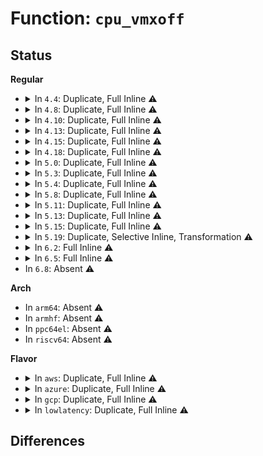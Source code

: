 # Function: <code>cpu_vmxoff</code>

## Status
<b>Regular</b>
<ul>
<li>
<details>
<summary>In <code>4.4</code>: Duplicate, Full Inline ⚠️</summary>

**Collision:** Static Duplication

**Inline:** Full

**Transformation:** False

**Instances:**

```
In arch/x86/kernel/reboot.c (ffffffff8105039d)
Location: arch/x86/include/asm/virtext.h:41
Inline: True
Inline callers:
  - arch/x86/kernel/reboot.c:vmxoff_nmi
  - arch/x86/kernel/reboot.c:native_machine_emergency_restart
```
```
In arch/x86/kernel/crash.c (ffffffff8105d6a7)
Location: arch/x86/include/asm/virtext.h:41
Inline: True
Inline callers:
  - arch/x86/kernel/crash.c:kdump_nmi_callback
  - arch/x86/kernel/crash.c:native_machine_crash_shutdown
```
</details>
</li>
<li>
<details>
<summary>In <code>4.8</code>: Duplicate, Full Inline ⚠️</summary>

**Collision:** Static Duplication

**Inline:** Full

**Transformation:** False

**Instances:**

```
In arch/x86/kernel/reboot.c (ffffffff81050940)
Location: arch/x86/include/asm/virtext.h:41
Inline: True
Inline callers:
  - arch/x86/kernel/reboot.c:native_machine_emergency_restart
  - arch/x86/kernel/reboot.c:vmxoff_nmi
```
```
In arch/x86/kernel/crash.c (ffffffff8105d7b9)
Location: arch/x86/include/asm/virtext.h:41
Inline: True
Inline callers:
  - arch/x86/kernel/crash.c:native_machine_crash_shutdown
  - arch/x86/kernel/crash.c:kdump_nmi_callback
```
</details>
</li>
<li>
<details>
<summary>In <code>4.10</code>: Duplicate, Full Inline ⚠️</summary>

**Collision:** Static Duplication

**Inline:** Full

**Transformation:** False

**Instances:**

```
In arch/x86/kernel/reboot.c (ffffffff810531b0)
Location: arch/x86/include/asm/virtext.h:41
Inline: True
Inline callers:
  - arch/x86/kernel/reboot.c:native_machine_emergency_restart
  - arch/x86/kernel/reboot.c:vmxoff_nmi
```
```
In arch/x86/kernel/crash.c (ffffffff81060836)
Location: arch/x86/include/asm/virtext.h:41
Inline: True
Inline callers:
  - arch/x86/kernel/crash.c:native_machine_crash_shutdown
  - arch/x86/kernel/crash.c:kdump_nmi_callback
```
</details>
</li>
<li>
<details>
<summary>In <code>4.13</code>: Duplicate, Full Inline ⚠️</summary>

**Collision:** Static Duplication

**Inline:** Full

**Transformation:** False

**Instances:**

```
In arch/x86/kernel/reboot.c (ffffffff81052c8f)
Location: arch/x86/include/asm/virtext.h:41
Inline: True
Inline callers:
  - arch/x86/kernel/reboot.c:native_machine_emergency_restart
  - arch/x86/kernel/reboot.c:vmxoff_nmi
```
```
In arch/x86/kernel/smp.c (ffffffff81053179)
Location: arch/x86/include/asm/virtext.h:41
Inline: True
Inline callers:
  - arch/x86/kernel/smp.c:smp_reboot_interrupt
```
```
In arch/x86/kernel/crash.c (ffffffff8105f908)
Location: arch/x86/include/asm/virtext.h:41
Inline: True
Inline callers:
  - arch/x86/kernel/crash.c:native_machine_crash_shutdown
  - arch/x86/kernel/crash.c:kdump_nmi_callback
```
</details>
</li>
<li>
<details>
<summary>In <code>4.15</code>: Duplicate, Full Inline ⚠️</summary>

**Collision:** Static Duplication

**Inline:** Full

**Transformation:** False

**Instances:**

```
In arch/x86/kernel/reboot.c (ffffffff81056991)
Location: arch/x86/include/asm/virtext.h:41
Inline: True
Inline callers:
  - arch/x86/kernel/reboot.c:native_machine_emergency_restart
  - arch/x86/kernel/reboot.c:vmxoff_nmi
```
```
In arch/x86/kernel/smp.c (ffffffff81056eb6)
Location: arch/x86/include/asm/virtext.h:41
Inline: True
Inline callers:
  - arch/x86/kernel/smp.c:smp_reboot_interrupt
```
```
In arch/x86/kernel/crash.c (ffffffff81063946)
Location: arch/x86/include/asm/virtext.h:41
Inline: True
Inline callers:
  - arch/x86/kernel/crash.c:native_machine_crash_shutdown
  - arch/x86/kernel/crash.c:kdump_nmi_callback
```
</details>
</li>
<li>
<details>
<summary>In <code>4.18</code>: Duplicate, Full Inline ⚠️</summary>

**Collision:** Static Duplication

**Inline:** Full

**Transformation:** False

**Instances:**

```
In arch/x86/kernel/reboot.c (ffffffff810597c9)
Location: arch/x86/include/asm/virtext.h:41
Inline: True
Inline callers:
  - arch/x86/kernel/reboot.c:native_machine_emergency_restart
  - arch/x86/kernel/reboot.c:vmxoff_nmi
```
```
In arch/x86/kernel/smp.c (ffffffff81059d1e)
Location: arch/x86/include/asm/virtext.h:41
Inline: True
Inline callers:
  - arch/x86/kernel/smp.c:smp_reboot_interrupt
```
```
In arch/x86/kernel/crash.c (ffffffff810665e9)
Location: arch/x86/include/asm/virtext.h:41
Inline: True
Inline callers:
  - arch/x86/kernel/crash.c:native_machine_crash_shutdown
  - arch/x86/kernel/crash.c:kdump_nmi_callback
```
</details>
</li>
<li>
<details>
<summary>In <code>5.0</code>: Duplicate, Full Inline ⚠️</summary>

**Collision:** Static Duplication

**Inline:** Full

**Transformation:** False

**Instances:**

```
In arch/x86/kernel/reboot.c (ffffffff8105f449)
Location: arch/x86/include/asm/virtext.h:41
Inline: True
Inline callers:
  - arch/x86/kernel/reboot.c:native_machine_emergency_restart
  - arch/x86/kernel/reboot.c:vmxoff_nmi
```
```
In arch/x86/kernel/smp.c (ffffffff8105f99e)
Location: arch/x86/include/asm/virtext.h:41
Inline: True
Inline callers:
  - arch/x86/kernel/smp.c:smp_reboot_interrupt
```
```
In arch/x86/kernel/crash.c (ffffffff8106c608)
Location: arch/x86/include/asm/virtext.h:41
Inline: True
Inline callers:
  - arch/x86/kernel/crash.c:native_machine_crash_shutdown
  - arch/x86/kernel/crash.c:kdump_nmi_callback
```
</details>
</li>
<li>
<details>
<summary>In <code>5.3</code>: Duplicate, Full Inline ⚠️</summary>

**Collision:** Static Duplication

**Inline:** Full

**Transformation:** False

**Instances:**

```
In arch/x86/kernel/reboot.c (ffffffff8106287e)
Location: arch/x86/include/asm/virtext.h:39
Inline: True
Inline callers:
  - arch/x86/kernel/reboot.c:native_machine_emergency_restart
  - arch/x86/kernel/reboot.c:vmxoff_nmi
```
```
In arch/x86/kernel/smp.c (ffffffff81062dfe)
Location: arch/x86/include/asm/virtext.h:39
Inline: True
Inline callers:
  - arch/x86/kernel/smp.c:smp_reboot_interrupt
```
```
In arch/x86/kernel/crash.c (ffffffff81070607)
Location: arch/x86/include/asm/virtext.h:39
Inline: True
Inline callers:
  - arch/x86/kernel/crash.c:native_machine_crash_shutdown
  - arch/x86/kernel/crash.c:kdump_nmi_callback
```
</details>
</li>
<li>
<details>
<summary>In <code>5.4</code>: Duplicate, Full Inline ⚠️</summary>

**Collision:** Static Duplication

**Inline:** Full

**Transformation:** False

**Instances:**

```
In arch/x86/kernel/reboot.c (ffffffff810630ee)
Location: arch/x86/include/asm/virtext.h:39
Inline: True
Inline callers:
  - arch/x86/kernel/reboot.c:native_machine_emergency_restart
  - arch/x86/kernel/reboot.c:vmxoff_nmi
```
```
In arch/x86/kernel/smp.c (ffffffff810634be)
Location: arch/x86/include/asm/virtext.h:39
Inline: True
Inline callers:
  - arch/x86/kernel/smp.c:smp_reboot_interrupt
```
```
In arch/x86/kernel/crash.c (ffffffff81071607)
Location: arch/x86/include/asm/virtext.h:39
Inline: True
Inline callers:
  - arch/x86/kernel/crash.c:native_machine_crash_shutdown
  - arch/x86/kernel/crash.c:kdump_nmi_callback
```
</details>
</li>
<li>
<details>
<summary>In <code>5.8</code>: Duplicate, Full Inline ⚠️</summary>

**Collision:** Static Duplication

**Inline:** Full

**Transformation:** False

**Instances:**

```
In arch/x86/kernel/reboot.c (ffffffff81068fae)
Location: arch/x86/include/asm/virtext.h:39
Inline: True
Inline callers:
  - arch/x86/kernel/reboot.c:emergency_vmx_disable_all
  - arch/x86/kernel/reboot.c:vmxoff_nmi
```
```
In arch/x86/kernel/smp.c (ffffffff810692d9)
Location: arch/x86/include/asm/virtext.h:39
Inline: True
Inline callers:
  - arch/x86/kernel/smp.c:__sysvec_reboot
```
```
In arch/x86/kernel/crash.c (ffffffff81078715)
Location: arch/x86/include/asm/virtext.h:39
Inline: True
Inline callers:
  - arch/x86/kernel/crash.c:native_machine_crash_shutdown
  - arch/x86/kernel/crash.c:kdump_nmi_callback
```
</details>
</li>
<li>
<details>
<summary>In <code>5.11</code>: Duplicate, Full Inline ⚠️</summary>

**Collision:** Static Duplication

**Inline:** Full

**Transformation:** False

**Instances:**

```
In arch/x86/kernel/reboot.c (ffffffff8106ac12)
Location: arch/x86/include/asm/virtext.h:44
Inline: True
Inline callers:
  - arch/x86/kernel/reboot.c:emergency_vmx_disable_all
  - arch/x86/kernel/reboot.c:vmxoff_nmi
```
```
In arch/x86/kernel/smp.c (ffffffff8106aef9)
Location: arch/x86/include/asm/virtext.h:44
Inline: True
Inline callers:
  - arch/x86/kernel/smp.c:__sysvec_reboot
```
```
In arch/x86/kernel/crash.c (ffffffff8107871a)
Location: arch/x86/include/asm/virtext.h:44
Inline: True
Inline callers:
  - arch/x86/kernel/crash.c:native_machine_crash_shutdown
  - arch/x86/kernel/crash.c:kdump_nmi_callback
```
</details>
</li>
<li>
<details>
<summary>In <code>5.13</code>: Duplicate, Full Inline ⚠️</summary>

**Collision:** Static Duplication

**Inline:** Full

**Transformation:** False

**Instances:**

```
In arch/x86/kernel/reboot.c (ffffffff8106b86a)
Location: arch/x86/include/asm/virtext.h:44
Inline: True
Inline callers:
  - arch/x86/kernel/reboot.c:native_machine_emergency_restart
  - arch/x86/kernel/reboot.c:vmxoff_nmi
```
```
In arch/x86/kernel/smp.c (ffffffff8106bce0)
Location: arch/x86/include/asm/virtext.h:44
Inline: True
Inline callers:
  - arch/x86/kernel/smp.c:__sysvec_reboot
```
```
In arch/x86/kernel/crash.c (ffffffff810795d1)
Location: arch/x86/include/asm/virtext.h:44
Inline: True
Inline callers:
  - arch/x86/kernel/crash.c:native_machine_crash_shutdown
  - arch/x86/kernel/crash.c:kdump_nmi_callback
```
</details>
</li>
<li>
<details>
<summary>In <code>5.15</code>: Duplicate, Full Inline ⚠️</summary>

**Collision:** Static Duplication

**Inline:** Full

**Transformation:** False

**Instances:**

```
In arch/x86/kernel/reboot.c (ffffffff81076367)
Location: arch/x86/include/asm/virtext.h:44
Inline: True
Inline callers:
  - arch/x86/kernel/reboot.c:native_machine_emergency_restart
  - arch/x86/kernel/reboot.c:vmxoff_nmi
```
```
In arch/x86/kernel/smp.c (ffffffff810767c0)
Location: arch/x86/include/asm/virtext.h:44
Inline: True
Inline callers:
  - arch/x86/kernel/smp.c:__sysvec_reboot
```
```
In arch/x86/kernel/crash.c (ffffffff81087631)
Location: arch/x86/include/asm/virtext.h:44
Inline: True
Inline callers:
  - arch/x86/kernel/crash.c:native_machine_crash_shutdown
  - arch/x86/kernel/crash.c:kdump_nmi_callback
```
</details>
</li>
<li>
<details>
<summary>In <code>5.19</code>: Duplicate, Selective Inline, Transformation ⚠️</summary>

**Collision:** Static Duplication

**Inline:** Selective

**Transformation:** True

**Instances:**

```
In arch/x86/kernel/reboot.c (ffffffff810850b1)
Location: arch/x86/include/asm/virtext.h:44
Inline: True
Inline callers:
  - arch/x86/kernel/reboot.c:native_machine_emergency_restart
  - arch/x86/kernel/reboot.c:vmxoff_nmi
```
```
In arch/x86/kernel/smp.c (ffffffff81085300)
Location: arch/x86/include/asm/virtext.h:44
Inline: True
Direct callers:
  - arch/x86/kernel/smp.c:__sysvec_reboot
```
```
In arch/x86/kernel/crash.c (ffffffff8109779a)
Location: arch/x86/include/asm/virtext.h:44
Inline: True
Inline callers:
  - arch/x86/kernel/crash.c:native_machine_crash_shutdown
  - arch/x86/kernel/crash.c:kdump_nmi_callback
```
**Symbols:**

```
ffffffff81085300-ffffffff8108531d: cpu_vmxoff.isra.0 (STB_LOCAL)
```
</details>
</li>
<li>
<details>
<summary>In <code>6.2</code>: Full Inline ⚠️</summary>

**Collision:** Unique Static

**Inline:** Full

**Transformation:** False

**Instances:**

```
In arch/x86/kernel/reboot.c (ffffffff81097eb7)
Location: arch/x86/include/asm/virtext.h:44
Inline: True
Inline callers:
  - arch/x86/kernel/reboot.c:crash_nmi_callback
```
</details>
</li>
<li>
<details>
<summary>In <code>6.5</code>: Full Inline ⚠️</summary>

**Collision:** Unique Static

**Inline:** Full

**Transformation:** False

**Instances:**

```
In arch/x86/kernel/reboot.c (ffffffff8109af60)
Location: arch/x86/include/asm/virtext.h:44
Inline: True
Inline callers:
  - arch/x86/kernel/reboot.c:crash_nmi_callback
```
</details>
</li>
<li>
In <code>6.8</code>: Absent ⚠️
</li>
</ul>
<b>Arch</b>
<ul>
<li>
In <code>arm64</code>: Absent ⚠️
</li>
<li>
In <code>armhf</code>: Absent ⚠️
</li>
<li>
In <code>ppc64el</code>: Absent ⚠️
</li>
<li>
In <code>riscv64</code>: Absent ⚠️
</li>
</ul>
<b>Flavor</b>
<ul>
<li>
<details>
<summary>In <code>aws</code>: Duplicate, Full Inline ⚠️</summary>

**Collision:** Static Duplication

**Inline:** Full

**Transformation:** False

**Instances:**

```
In arch/x86/kernel/reboot.c (ffffffff81062bde)
Location: arch/x86/include/asm/virtext.h:39
Inline: True
Inline callers:
  - arch/x86/kernel/reboot.c:native_machine_emergency_restart
  - arch/x86/kernel/reboot.c:vmxoff_nmi
```
```
In arch/x86/kernel/smp.c (ffffffff81062fae)
Location: arch/x86/include/asm/virtext.h:39
Inline: True
Inline callers:
  - arch/x86/kernel/smp.c:smp_reboot_interrupt
```
```
In arch/x86/kernel/crash.c (ffffffff81070607)
Location: arch/x86/include/asm/virtext.h:39
Inline: True
Inline callers:
  - arch/x86/kernel/crash.c:native_machine_crash_shutdown
  - arch/x86/kernel/crash.c:kdump_nmi_callback
```
</details>
</li>
<li>
<details>
<summary>In <code>azure</code>: Duplicate, Full Inline ⚠️</summary>

**Collision:** Static Duplication

**Inline:** Full

**Transformation:** False

**Instances:**

```
In arch/x86/kernel/reboot.c (ffffffff81052f8b)
Location: arch/x86/include/asm/virtext.h:39
Inline: True
Inline callers:
  - arch/x86/kernel/reboot.c:native_machine_emergency_restart
  - arch/x86/kernel/reboot.c:vmxoff_nmi
```
```
In arch/x86/kernel/smp.c (ffffffff810532d1)
Location: arch/x86/include/asm/virtext.h:39
Inline: True
Inline callers:
  - arch/x86/kernel/smp.c:smp_reboot_interrupt
```
```
In arch/x86/kernel/crash.c (ffffffff810605f9)
Location: arch/x86/include/asm/virtext.h:39
Inline: True
Inline callers:
  - arch/x86/kernel/crash.c:native_machine_crash_shutdown
  - arch/x86/kernel/crash.c:kdump_nmi_callback
```
</details>
</li>
<li>
<details>
<summary>In <code>gcp</code>: Duplicate, Full Inline ⚠️</summary>

**Collision:** Static Duplication

**Inline:** Full

**Transformation:** False

**Instances:**

```
In arch/x86/kernel/reboot.c (ffffffff8106308e)
Location: arch/x86/include/asm/virtext.h:39
Inline: True
Inline callers:
  - arch/x86/kernel/reboot.c:native_machine_emergency_restart
  - arch/x86/kernel/reboot.c:vmxoff_nmi
```
```
In arch/x86/kernel/smp.c (ffffffff8106345e)
Location: arch/x86/include/asm/virtext.h:39
Inline: True
Inline callers:
  - arch/x86/kernel/smp.c:smp_reboot_interrupt
```
```
In arch/x86/kernel/crash.c (ffffffff81070607)
Location: arch/x86/include/asm/virtext.h:39
Inline: True
Inline callers:
  - arch/x86/kernel/crash.c:native_machine_crash_shutdown
  - arch/x86/kernel/crash.c:kdump_nmi_callback
```
</details>
</li>
<li>
<details>
<summary>In <code>lowlatency</code>: Duplicate, Full Inline ⚠️</summary>

**Collision:** Static Duplication

**Inline:** Full

**Transformation:** False

**Instances:**

```
In arch/x86/kernel/reboot.c (ffffffff8106464e)
Location: arch/x86/include/asm/virtext.h:39
Inline: True
Inline callers:
  - arch/x86/kernel/reboot.c:native_machine_emergency_restart
  - arch/x86/kernel/reboot.c:vmxoff_nmi
```
```
In arch/x86/kernel/smp.c (ffffffff81064a1e)
Location: arch/x86/include/asm/virtext.h:39
Inline: True
Inline callers:
  - arch/x86/kernel/smp.c:smp_reboot_interrupt
```
```
In arch/x86/kernel/crash.c (ffffffff81072621)
Location: arch/x86/include/asm/virtext.h:39
Inline: True
Inline callers:
  - arch/x86/kernel/crash.c:native_machine_crash_shutdown
  - arch/x86/kernel/crash.c:kdump_nmi_callback
```
</details>
</li>
</ul>

## Differences
